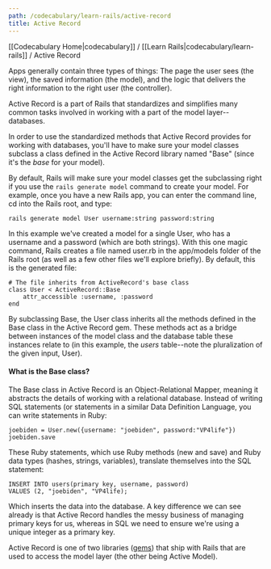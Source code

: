 ```yaml
---
path: /codecabulary/learn-rails/active-record
title: Active Record
---
```

[[Codecabulary Home|codecabulary]] / [[Learn Rails|codecabulary/learn-rails]] / Active Record

<!-- ---title: Active Record -->

Apps generally contain three types of things: The page the user sees (the view), the saved information (the model), and the logic that delivers the right information to the right user (the controller). 

Active Record is a part of Rails that standardizes and simplifies many common tasks involved in working with a part of the model layer--databases. 

In order to use the standardized methods that Active Record provides for working with databases, you'll have to make sure your model classes subclass a class defined in the Active Record library named "Base" (since it's the _base_ for your model). 

By default, Rails will make sure your model classes get the subclassing right if you use the `rails generate model` command to create your model. For example, once you have a new Rails app, you can enter the command line, cd into the Rails root, and type:

	rails generate model User username:string password:string
		
In this example we've created a model for a single User, who has a username and a password (which are both strings). With this one magic command, Rails creates a file named user.rb in the app/models folder of the Rails root (as well as a few other files we'll explore briefly). By default, this is the generated file:

	# The file inherits from ActiveRecord's base class
	class User < ActiveRecord::Base				  
		attr_accessible :username, :password
	end

By subclassing Base, the User class inherits all the methods defined in the Base class in the Active Record gem. These methods act as a bridge between instances of the model class and the database table these instances relate to (in this example, the _users_ table--note the pluralization of the given input, User).  

#### What is the Base class?
The Base class in Active Record is an Object-Relational Mapper, meaning it abstracts the details of working with a relational database. Instead of writing SQL statements (or statements in a similar Data Definition Language, you can write statements in Ruby:

	joebiden = User.new({username: "joebiden", password:"VP4life"})
	joebiden.save
		
These Ruby statements, which use Ruby methods (new and save) and Ruby data types (hashes, strings, variables), translate themselves into the SQL statement:
		
	INSERT INTO users(primary key, username, password) 
	VALUES (2, "joebiden", "VP4life); 

Which inserts the data into the database. A key difference we can see already is that Active Record handles the messy business of managing primary keys for us, whereas in SQL we need to ensure we're using a unique integer as a primary key. 

Active Record is one of two libraries ([gems](/codecabulary/learn-ruby/gems)) that ship with Rails that are used to access the model layer (the other being Active Model).
